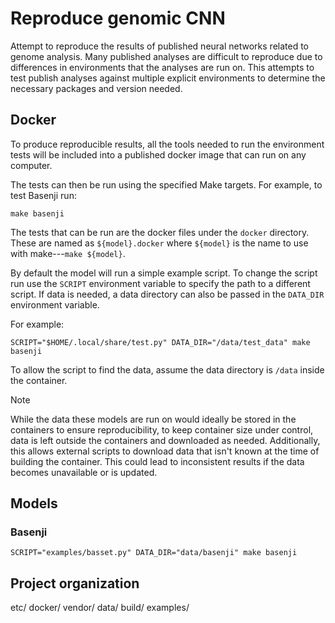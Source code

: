 # Reproduce genomic CNN

Attempt to reproduce the results of published neural networks related to genome analysis.
Many published analyses are difficult to reproduce due to differences in environments that the analyses are run on.
This attempts to test publish analyses against multiple explicit environments to determine the necessary packages and version needed.

## Docker

To produce reproducible results, all the tools needed to run the environment tests will be included into a published docker image that can run on any computer.

The tests can then be run using the specified Make targets.
For example, to test Basenji run:

```shell
make basenji
```

The tests that can be run are the docker files under the `docker` directory.
These are named as `${model}.docker` where `${model}` is the name to use with make---`make ${model}`.

By default the model will run a simple example script.
To change the script run use the `SCRIPT` environment variable to specify the path to a different script.
If data is needed, a data directory can also be passed in the `DATA_DIR` environment variable.

For example:

```shell
SCRIPT="$HOME/.local/share/test.py" DATA_DIR="/data/test_data" make basenji
```

To allow the script to find the data, assume the data directory is `/data` inside the container.

> [!NOTE]
> While the data these models are run on would ideally be stored in the containers to ensure reproducibility, to keep container size under control, data is left outside the containers and downloaded as needed. Additionally, this allows external scripts to download data that isn't known at the time of building the container. This could lead to inconsistent results if the data becomes unavailable or is updated.

## Models

### Basenji

```shell
SCRIPT="examples/basset.py" DATA_DIR="data/basenji" make basenji
```

## Project organization

etc/ docker/ vendor/ data/ build/ examples/
